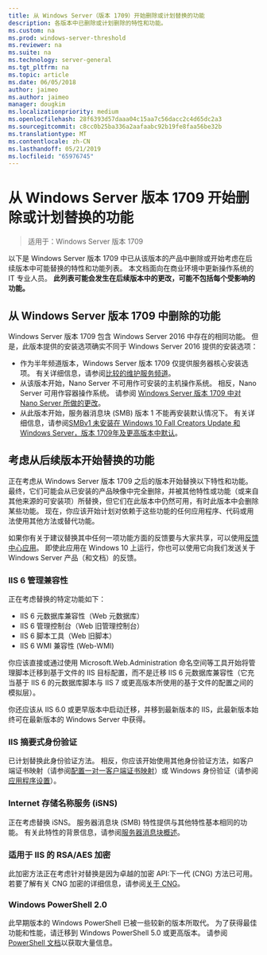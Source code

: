 ```yaml
---
title: 从 Windows Server（版本 1709）开始删除或计划替换的功能
description: 各版本中已删除或计划删除的特性和功能。
ms.custom: na
ms.prod: windows-server-threshold
ms.reviewer: na
ms.suite: na
ms.technology: server-general
ms.tgt_pltfrm: na
ms.topic: article
ms.date: 06/05/2018
author: jaimeo
ms.author: jaimeo
manager: dougkim
ms.localizationpriority: medium
ms.openlocfilehash: 28f6393d57daaa04c15aa7c56dacc2c4d65dc2a3
ms.sourcegitcommit: c8cc0b25ba336a2aafaabc92b19fe8faa56be32b
ms.translationtype: MT
ms.contentlocale: zh-CN
ms.lasthandoff: 05/21/2019
ms.locfileid: "65976745"
---
```

# <a name="features-removed-or-planned-for-replacement-starting-with-windows-server-version-1709"></a>从 Windows Server 版本 1709 开始删除或计划替换的功能

>适用于：Windows Server 版本 1709

以下是 Windows Server 版本 1709 中已从该版本的产品中删除或开始考虑在后续版本中可能替换的特性和功能列表。 本文档面向在商业环境中更新操作系统的 IT 专业人员。 **此列表可能会发生在后续版本中的更改，可能不包括每个受影响的功能。** 

## <a name="features-removed-from-windows-server-version-1709"></a>从 Windows Server 版本 1709 中删除的功能
Windows Server 版本 1709 包含 Windows Server 2016 中存在的相同功能。 但是，此版本提供的安装选项确实不同于 Windows Server 2016 提供的安装选项：

- 作为半年频道版本，Windows Server 版本 1709 仅提供服务器核心安装选项。 有关详细信息，请参阅[比较的维护服务频道](..\get-started-19\servicing-channels-19.md)。
- 从该版本开始，Nano Server 不可用作可安装的主机操作系统。 相反，Nano Server 可用作容器操作系统。 请参阅 [Windows Server 版本 1709 中对 Nano Server 所做的更改](nano-in-semi-annual-channel.md)。
- 从此版本开始，服务器消息块 (SMB) 版本 1 不能再安装默认情况下。 有关详细信息，请参阅[SMBv1 未安装在 Windows 10 Fall Creators Update 和 Windows Server，版本 1709年及更高版本中默认](https://support.microsoft.com/help/4034314/smbv1-is-not-installed-by-default-in-windows)。


## <a name="features-being-considered-for-replacement-starting-with-subsequent-releases"></a>考虑从后续版本开始替换的功能

正在考虑从 Windows Server 版本 1709 之后的版本开始替换以下特性和功能。 最终，它们可能会从已安装的产品映像中完全删除，并被其他特性或功能（或来自其他来源的可安装项）所替换，但它们在此版本中仍然可用，有时此版本中会删除某些功能。 现在，你应该开始计划对依赖于这些功能的任何应用程序、代码或用法使用其他方法或替代功能。

如果你有关于建议替换其中任何一项功能方面的反馈要与大家共享，可以使用[反馈中心应用](https://support.microsoft.com/help/4021566/windows-10-send-feedback-to-microsoft-with-feedback-hub-app)。 即使此应用在 Windows 10 上运行，你也可以使用它向我们发送关于 Windows Server 产品（和文档）的反馈。

### <a name="iis-6-management-compatibility"></a>IIS 6 管理兼容性
正在考虑替换的特定功能如下：

- IIS 6 元数据库兼容性（Web 元数据库）
- IIS 6 管理控制台（Web 旧管理控制台）
- IIS 6 脚本工具（Web 旧脚本）
- IIS 6 WMI 兼容性 (Web-WMI)

你应该直接或通过使用 Microsoft.Web.Administration 命名空间等工具开始将管理脚本迁移到基于文件的 IIS 目标配置，而不是迁移 IIS 6 元数据库兼容性（它充当基于 IIS 6 的元数据库脚本与 IIS 7 或更高版本所使用的基于文件的配置之间的模拟层）。

你还应该从 IIS 6.0 或更早版本中启动迁移，并移到最新版本的 IIS，此最新版本始终可在最新版本的 Windows Server 中获得。


### <a name="iis-digest-authentication"></a>IIS 摘要式身份验证
已计划替换此身份验证方法。 相反，你应该开始使用其他身份验证方法，如客户端证书映射（请参阅[配置一对一客户端证书映射](https://docs.microsoft.com/iis/manage/configuring-security/configuring-one-to-one-client-certificate-mappings)）或 Windows 身份验证（请参阅[应用程序设置](https://docs.microsoft.com/iis-administration/configuration/appsettings.json)）。

### <a name="internet-storage-name-service-isns"></a>Internet 存储名称服务 (iSNS)
正在考虑替换 iSNS。 服务器消息块 (SMB) 特性提供与其他特性基本相同的功能。 有关此特性的背景信息，请参阅[服务器消息块概述](https://technet.microsoft.com/library/hh831795(v=ws.11).aspx)。

### <a name="rsaaes-encryption-for-iis"></a>适用于 IIS 的 RSA/AES 加密 
此加密方法正在考虑针对替换是因为卓越的加密 API:下一代 (CNG) 方法已可用。 若要了解有关 CNG 加密的详细信息，请参阅[关于 CNG](https://msdn.microsoft.com/library/windows/desktop/aa375276(v=vs.85).aspx)。

### <a name="windows-powershell-20"></a>Windows PowerShell 2.0
此早期版本的 Windows PowerShell 已被一些较新的版本所取代。 为了获得最佳功能和性能，请迁移到 Windows PowerShell 5.0 或更高版本。 请参阅 [PowerShell 文档](https://docs.microsoft.com/powershell/index?view=powershell-5.1)以获取大量信息。

